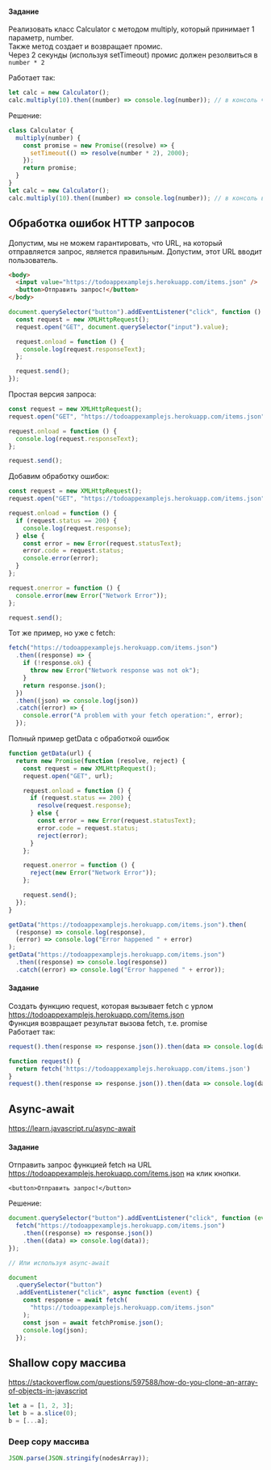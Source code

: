 #### Задание

Реализовать класс Calculator с методом multiply, который принимает 1 параметр, number. \
Также метод создает и возвращает промис. \
Через 2 секунды (используя setTimeout) промис должен резолвиться в `number * 2`

Работает так:

```js
let calc = new Calculator();
calc.multiply(10).then((number) => console.log(number)); // в консоль через 2 секунды выведено число 20
```

Решение:

```js
class Calculator {
  multiply(number) {
    const promise = new Promise((resolve) => {
      setTimeout(() => resolve(number * 2), 2000);
    });
    return promise;
  }
}
let calc = new Calculator();
calc.multiply(10).then((number) => console.log(number)); // в консоль выведено число 20
```

## Обработка ошибок HTTP запросов

Допустим, мы не можем гарантировать, что URL, на который отправляется запрос, является правильным. Допустим, этот URL вводит пользователь.

```html
<body>
  <input value="https://todoappexamplejs.herokuapp.com/items.json" />
  <button>Отправить запрос!</button>
</body>
```

```js
document.querySelector("button").addEventListener("click", function () {
  const request = new XMLHttpRequest();
  request.open("GET", document.querySelector("input").value);

  request.onload = function () {
    console.log(request.responseText);
  };

  request.send();
});
```

Простая версия запроса:

```js
const request = new XMLHttpRequest();
request.open("GET", "https://todoappexamplejs.herokuapp.com/items.json");

request.onload = function () {
  console.log(request.responseText);
};

request.send();
```

Добавим обработку ошибок:

```js
const request = new XMLHttpRequest();
request.open("GET", "https://todoappexamplejs.herokuapp.com/items.json");

request.onload = function () {
  if (request.status == 200) {
    console.log(request.response);
  } else {
    const error = new Error(request.statusText);
    error.code = request.status;
    console.error(error);
  }
};

request.onerror = function () {
  console.error(new Error("Network Error"));
};

request.send();
```

Тот же пример, но уже с fetch:

```js
fetch("https://todoappexamplejs.herokuapp.com/items.json")
  .then((response) => {
    if (!response.ok) {
      throw new Error("Network response was not ok");
    }
    return response.json();
  })
  .then((json) => console.log(json))
  .catch((error) => {
    console.error("A problem with your fetch operation:", error);
  });
```

Полный пример getData с обработкой ошибок

```js
function getData(url) {
  return new Promise(function (resolve, reject) {
    const request = new XMLHttpRequest();
    request.open("GET", url);

    request.onload = function () {
      if (request.status == 200) {
        resolve(request.response);
      } else {
        const error = new Error(request.statusText);
        error.code = request.status;
        reject(error);
      }
    };

    request.onerror = function () {
      reject(new Error("Network Error"));
    };

    request.send();
  });
}

getData("https://todoappexamplejs.herokuapp.com/items.json").then(
  (response) => console.log(response),
  (error) => console.log("Error happened " + error)
);
getData("https://todoappexamplejs.herokuapp.com/items.json")
  .then((response) => console.log(response))
  .catch((error) => console.log("Error happened " + error));
```

#### Задание

Создать функцию request, которая вызывает fetch с урлом \
https://todoappexamplejs.herokuapp.com/items.json \
Функция возвращает результат вызова fetch, т.е. promise \
Работает так:

```js
request().then(response => response.json()).then(data => console.log(data)) \

function request() {
  return fetch('https://todoappexamplejs.herokuapp.com/items.json')
}
request().then(response => response.json()).then(data => console.log(data))
```

## Asynс-await

https://learn.javascript.ru/async-await

#### Задание

Отправить запрос функцией fetch на URL https://todoappexamplejs.herokuapp.com/items.json на клик кнопки.

`<button>Отправить запрос!</button>`

Решение:

```js
document.querySelector("button").addEventListener("click", function (event) {
  fetch("https://todoappexamplejs.herokuapp.com/items.json")
    .then((response) => response.json())
    .then((data) => console.log(data));
});

// Или используя async-await

document
  .querySelector("button")
  .addEventListener("click", async function (event) {
    const response = await fetch(
      "https://todoappexamplejs.herokuapp.com/items.json"
    );
    const json = await fetchPromise.json();
    console.log(json);
  });
```

## Shallow copy массива

https://stackoverflow.com/questions/597588/how-do-you-clone-an-array-of-objects-in-javascript

```js
let a = [1, 2, 3];
let b = a.slice(0);
b = [...a];
```

### Deep copy массива

```js
JSON.parse(JSON.stringify(nodesArray));
```
